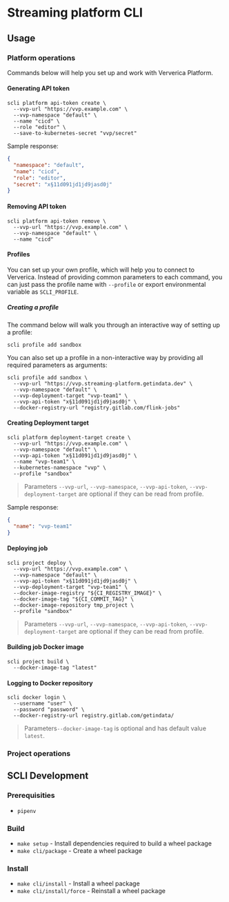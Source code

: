 # Streaming platform CLI

## Usage

### Platform operations

Commands below will help you set up and work with Ververica Platform.

#### Generating API token

```shell
scli platform api-token create \
  --vvp-url "https://vvp.example.com" \
  --vvp-namespace "default" \
  --name "cicd" \
  --role "editor" \
  --save-to-kubernetes-secret "vvp/secret" 
```

Sample response:

```json
{
  "namespace": "default",
  "name": "cicd",
  "role": "editor",
  "secret": "x§11d091jd1jd9jasd0j"
}
```

#### Removing API token

```shell
scli platform api-token remove \
  --vvp-url "https://vvp.example.com" \
  --vvp-namespace "default" \
  --name "cicd"
```

#### Profiles

You can set up your own profile, which will help you to connect to Ververica. Instead of providing common parameters to
each command, you can just pass the profile name with `--profile`
or export environmental variable as `SCLI_PROFILE`.

##### Creating a profile

The command below will walk you through an interactive way of setting up a profile:

```shell
scli profile add sandbox
```

You can also set up a profile in a non-interactive way by providing all required parameters as arguments:

```shell
scli profile add sandbox \
  --vvp-url "https://vvp.streaming-platform.getindata.dev" \
  --vvp-namespace "default" \
  --vvp-deployment-target "vvp-team1" \
  --vvp-api-token "x§11d091jd1jd9jasd0j" \
  --docker-registry-url "registry.gitlab.com/flink-jobs"
```

#### Creating Deployment target

```shell
scli platform deployment-target create \
  --vvp-url "https://vvp.example.com" \
  --vvp-namespace "default" \
  --vvp-api-token "x§11d091jd1jd9jasd0j" \
  --name "vvp-team1" \
  --kubernetes-namespace "vvp" \
  --profile "sandbox"
```

> Parameters `--vvp-url`, `--vvp-namespace`, `--vvp-api-token`, `--vvp-deployment-target` are optional if they can be read from profile.

Sample response:

```json
{
  "name": "vvp-team1"
}
```

#### Deploying job

```shell
scli project deploy \
  --vvp-url "https://vvp.example.com" \
  --vvp-namespace "default" \
  --vvp-api-token "x§11d091jd1jd9jasd0j" \
  --vvp-deployment-target "vvp-team1" \
  --docker-image-registry "${CI_REGISTRY_IMAGE}" \
  --docker-image-tag "${CI_COMMIT_TAG}" \
  --docker-image-repository tmp_project \
  --profile "sandbox"
```

> Parameters `--vvp-url`, `--vvp-namespace`, `--vvp-api-token`, `--vvp-deployment-target` are optional if they can be read from profile.

#### Building job Docker image

```shell
scli project build \
  --docker-image-tag "latest"
```

#### Logging to Docker repository

```shell
scli docker login \
  --username "user" \
  --password "password" \
  --docker-registry-url registry.gitlab.com/getindata/
```

> Parameters`--docker-image-tag` is optional and has default value `latest`.

### Project operations

## SCLI Development

### Prerequisities ##

* `pipenv`

### Build

* `make setup` - Install dependencies required to build a wheel package
* `make cli/package` - Create a wheel package

### Install

* `make cli/install` - Install a wheel package
* `make cli/install/force` - Reinstall a wheel package
